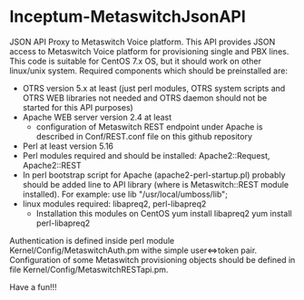 # Inceptum-MetaswitchJsonAPI
JSON API Proxy to Metaswitch Voice platform.
This API provides JSON access to Metaswitch Voice platform for provisioning single and PBX lines.
This code is suitable for CentOS 7.x OS, but it should work on other linux/unix system.
Required components which should be preinstalled are:
  - OTRS version 5.x at least (just perl modules, OTRS system scripts and OTRS WEB libraries not needed and OTRS daemon should not be started for this API purposes)
  - Apache WEB server version 2.4 at least
     - configuration of Metaswitch REST endpoint under Apache is described in Conf/REST.conf file on this github repository
  - Perl at least version 5.16
  - Perl modules required and should be installed: Apache2::Request, Apache2::REST
  - In perl bootstrap script for Apache (apache2-perl-startup.pl) probably should be added line to API library (where is Metaswitch::REST module installed). 
    For example:
    use lib "/usr/local/umboss/lib";
  - linux modules required: libapreq2, perl-libapreq2
    - Installation this modules on CentOS
      yum install libapreq2
      yum install perl-libapreq2
    
Authentication is defined inside perl module Kernel/Config/MetaswitchAuth.pm withe simple user<=>token pair.
Configuration of some Metaswitch provisioning objects should be defined in file Kernel/Config/MetaswitchRESTapi.pm.

Have a fun!!!
